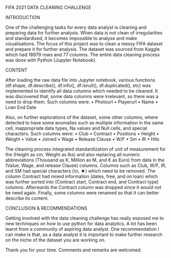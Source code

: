 FIFA 2021 DATA CLEANING CHALLENGE

INTRODUCTION

One of the challenging tasks for every data analyst is cleaning and preparing data for further analysis. When data is not clean of irregularities and standardised, it becomes impossible to analyse and make visualisations. 
The focus of this project was to clean a messy FIFA dataset and prepare it for further analysis. The dataset was sourced from Kaggle which had 18979 rows and 77 columns. The entire data cleaning process was done with Python (Jupyter Notebook).

CONTENT

After loading the raw data file into Jupyter notebook, various functions (df.shape, df.describe(), df.info(), df.isnull(), df.duplicated(), etc) was implemented to identify all data columns which needed to be cleaned. It was discovered that, some data columns were irrelevant, so there was a need to drop them. Such columns were:
•	Photourl
•	Playerurl
•	Name
•	Loan End Date

Also, on further explorations of the dataset, some other columns, where detected to have some anomalies such as multiple information in the same cell, inappropriate data types, Na values and Null cells, and special characters. Such columns were:
•	Club
•	Contract
•	Positions 
•	Height
•	Weight
•	Value
•	Joined
•	Wage
•	Release Clause
•	W/F
•	Sm
•	IR
•	Hits

The cleaning process integrated standardization of unit of measurement for the (Height as cm, Weight as lbs) and also replacing all numeric abbreviations (Thousand as K, Million as M, and € as Euro) from data in the (Value, Wage, and release Clause) columns.
Columns such as Club, W/F, IR, and SM had special characters (\n, ★) which need to be removed.
The column Contract had mixed information (dates, free, and on loan) which was further sorted into (Contract start, Contract end, and Contract type) columns. Afterwards the Contract column was dropped since it would not be need again.
Finally, some columns were renamed so that it can better describe its content.

CONCLUSION & RECOMMENDATIONS

Getting involved with the data cleaning challenge has really exposed me to new techniques on how to use python for data analytics. A lot has been learnt from a community of aspiring data analyst. One recommendation I can make is that, as a data analyst it is important to make further research on the niche of the dataset you are working on.

Thank you for your time.
Comments and remarks are welcomed.



